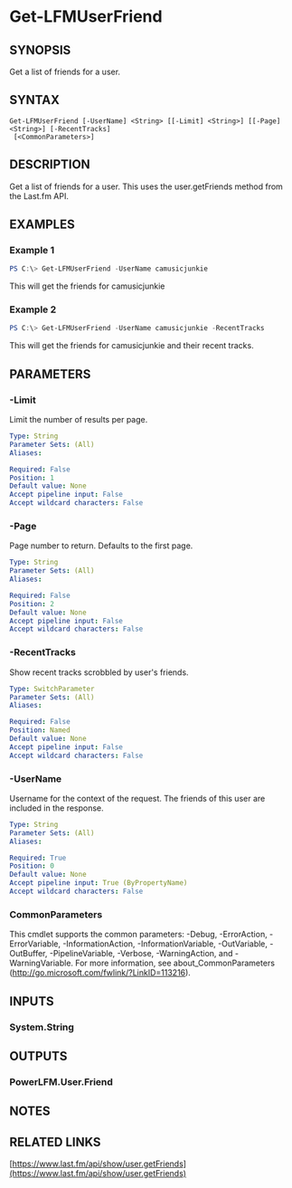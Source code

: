 # Get-LFMUserFriend

## SYNOPSIS
Get a list of friends for a user.

## SYNTAX

```
Get-LFMUserFriend [-UserName] <String> [[-Limit] <String>] [[-Page] <String>] [-RecentTracks]
 [<CommonParameters>]
```

## DESCRIPTION
Get a list of friends for a user. This uses the user.getFriends method from the Last.fm API.

## EXAMPLES

### Example 1
```powershell
PS C:\> Get-LFMUserFriend -UserName camusicjunkie
```

This will get the friends for camusicjunkie

### Example 2
```powershell
PS C:\> Get-LFMUserFriend -UserName camusicjunkie -RecentTracks
```

This will get the friends for camusicjunkie and their recent tracks.

## PARAMETERS

### -Limit
Limit the number of results per page.

```yaml
Type: String
Parameter Sets: (All)
Aliases:

Required: False
Position: 1
Default value: None
Accept pipeline input: False
Accept wildcard characters: False
```

### -Page
Page number to return. Defaults to the first page.

```yaml
Type: String
Parameter Sets: (All)
Aliases:

Required: False
Position: 2
Default value: None
Accept pipeline input: False
Accept wildcard characters: False
```

### -RecentTracks
Show recent tracks scrobbled by user's friends.

```yaml
Type: SwitchParameter
Parameter Sets: (All)
Aliases:

Required: False
Position: Named
Default value: None
Accept pipeline input: False
Accept wildcard characters: False
```

### -UserName
Username for the context of the request. The friends of this user are included in the response.

```yaml
Type: String
Parameter Sets: (All)
Aliases:

Required: True
Position: 0
Default value: None
Accept pipeline input: True (ByPropertyName)
Accept wildcard characters: False
```

### CommonParameters
This cmdlet supports the common parameters: -Debug, -ErrorAction, -ErrorVariable, -InformationAction, -InformationVariable, -OutVariable, -OutBuffer, -PipelineVariable, -Verbose, -WarningAction, and -WarningVariable.
For more information, see about_CommonParameters (http://go.microsoft.com/fwlink/?LinkID=113216).

## INPUTS

### System.String

## OUTPUTS

### PowerLFM.User.Friend

## NOTES

## RELATED LINKS

[https://www.last.fm/api/show/user.getFriends](https://www.last.fm/api/show/user.getFriends)
